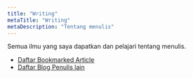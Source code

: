 ```yaml
---
title: "Writing"
metaTitle: "Writing"
metaDescription: "Tentang menulis"
---
```


Semua ilmu yang saya dapatkan dan pelajari tentang menulis.
- [Daftar Bookmarked Article](https://notebook.wahudamon.com/writing/articles)
- [Daftar Blog Penulis lain](https://notebook.wahudamon.com/writing/writers)